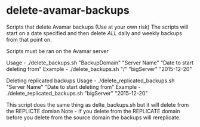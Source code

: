 # delete-avamar-backups
Scripts that delete Avamar backups (Use at your own risk)
The scripts will start on a date specified and then delete _ALL_ daily and weekly backups from that point on.

Scripts must be ran on the Avamar server

Usage - ./delete_backups.sh "BackupDomain" "Server Name" "Date to start deleting from"
	Example - ./delete_backups.sh "/" "bigServer" "2015-12-20"

Deleting replicated backups
Usage - ./delete_replicated_backups.sh "Server Name" "Date to start deleting from"
	Example - ./delete_replicated_backups.sh "bigServer" "2015-12-20"

This script does the same thing as delte_backups.sh but it will delete from the REPLICTE domian
Note - If you delete from the REPLICATE domain before you delete from the source domain the backups will rereplicate.
